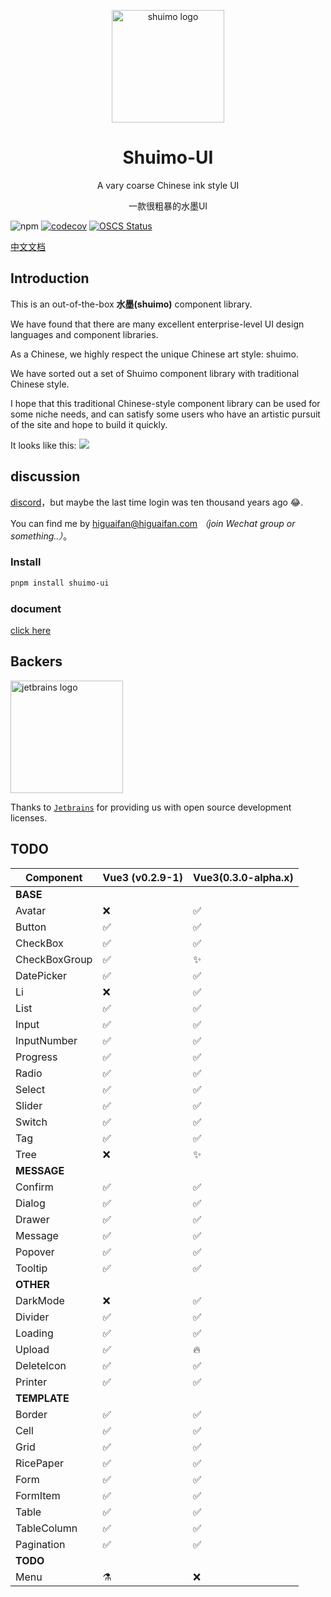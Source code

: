 <p align="center">
  <a href="https://shuimo.design" target="_blank" rel="noopener noreferrer">
    <img width="180" src="https://raw.githubusercontent.com/shuimo-design/shuimo-ui/main/assets/icons/logo.svg" 
        alt="shuimo logo">
  </a>
</p>
<h1 align="center">Shuimo-UI</h1>

<p align="center">A vary coarse Chinese ink style UI</p>
<p align="center">一款很粗暴的水墨UI</p>

![npm](https://img.shields.io/npm/v/shuimo-ui?color=%23c50315&style=flat-square)
[![codecov](https://codecov.io/gh/janghood/shuimo-ui/branch/master/graph/badge.svg?token=JYTSFCTMZD)](https://codecov.io/gh/janghood/shuimo-ui)
[![OSCS Status](https://www.oscs1024.com/platform/badge/janghood/shuimo-ui.svg?size=small)](https://www.oscs1024.com/project/janghood/shuimo-ui?ref=badge_small)

[中文文档](https://github.com/shuimo-design/shuimo-ui/blob/main/assets/README/README.zh.md)

## Introduction

This is an out-of-the-box **水墨(shuimo)** component library.

We have found that there are many excellent enterprise-level UI design languages and component libraries.

As a Chinese, we highly respect the unique Chinese art style: shuimo.

We have sorted out a set of Shuimo component library with traditional Chinese style.

I hope that this traditional Chinese-style component library can be used for some niche needs, and can satisfy some
users who have an artistic pursuit of the site and hope to build it quickly.

It looks like this:
<img src="https://github.com/shuimo-design/shuimo-ui/blob/main/assets/img/example.png?raw=true">

## discussion

[discord](https://discord.gg/xy3BenWvYj)，but maybe the last time login was ten thousand years ago 😂.

You can find me by <a href="mailto:higuaifan@higuaifan.com">higuaifan@higuaifan.com</a>  _（join Wechat group or
something..）_。

### Install

```bash
pnpm install shuimo-ui
```

### document

[click here](https://shuimo.design)

## Backers

<img width="180" src="https://raw.githubusercontent.com/shuimo-design/shuimo-ui/main/assets/README/jetbrains.svg" alt="jetbrains logo">

Thanks to [`Jetbrains`](https://www.jetbrains.com/) for providing us with open source development licenses.


## TODO

| Component     | Vue3 (v0.2.9-1) | Vue3(0.3.0-alpha.x) |
|---------------|-----------------|---------------------|
| **BASE**      |                 |                     |
| Avatar        | ❌               | ✅                   | 
| Button        | ✅               | ✅                   | 
| CheckBox      | ✅               | ✅                   | 
| CheckBoxGroup | ✅               | ✨                   | 
| DatePicker    | ✅               | ✅                   | 
| Li            | ❌               | ✅                   | 
| List          | ✅               | ✅                   | 
| Input         | ✅               | ✅                   | 
| InputNumber   | ✅               | ✅                   | 
| Progress      | ✅               | ✅                   | 
| Radio         | ✅               | ✅                   | 
| Select        | ✅               | ✅                   | 
| Slider        | ✅               | ✅                   | 
| Switch        | ✅               | ✅                   | 
| Tag           | ✅               | ✅                   | 
| Tree          | ❌               | ✨                   | 
| **MESSAGE**   |                 |                     |   
| Confirm       | ✅               | ✅                   | 
| Dialog        | ✅               | ✅                   | 
| Drawer        | ✅               | ✅                   | 
| Message       | ✅               | ✅                   | 
| Popover       | ✅               | ✅                   | 
| Tooltip       | ✅               | ✅                   | 
| **OTHER**     |                 |                     |   
| DarkMode      | ❌               | ✅                   | 
| Divider       | ✅               | ✅                   | 
| Loading       | ✅               | ✅                   | 
| Upload        | ✅               | 🔥                  | 
| DeleteIcon    | ✅               | ✅                   | 
| Printer       | ✅               | ✅                   | 
| **TEMPLATE**  |                 |                     |   
| Border        | ✅               | ✅                   | 
| Cell          | ✅               | ✅                   | 
| Grid          | ✅               | ✅                   | 
| RicePaper     | ✅               | ✅                   | 
| Form          | ✅               | ✅                   | 
| FormItem      | ✅               | ✅                   | 
| Table         | ✅               | ✅                   | 
| TableColumn   | ✅               | ✅                   | 
| Pagination    | ✅               | ✅                   | 
| **TODO**      |                 |                     |   
| Menu          | ⚗️              | ❌                   | 

